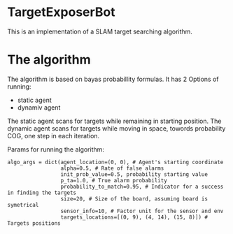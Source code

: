 # TargetExposerBot

This is an implementation of a SLAM target searching algorithm.

# The algorithm

The algorithm is based on bayas probabillity formulas.
It has 2 Options of running:
  * static agent
  * dynamiv agent
  
The static agent scans for targets while remaining in starting position.
The dynamic agent scans for targets while moving in space, towords probability COG, one step in each iteration.
 
 
Params for running the algorithm:
```
algo_args = dict(agent_location=(0, 0), # Agent's starting coordinate
                 alpha=0.5, # Rate of false alarms
                 init_prob_value=0.5, probability starting value
                 p_ta=1.0, # True alarm probability
                 probability_to_match=0.95, # Indicator for a success in finding the targets
                 size=20, # Size of the board, assuming board is symetrical
                 sensor_info=10, # Factor unit for the sensor and env
                 targets_locations=[(0, 9), (4, 14), (15, 8)]) # Targets positions
```



